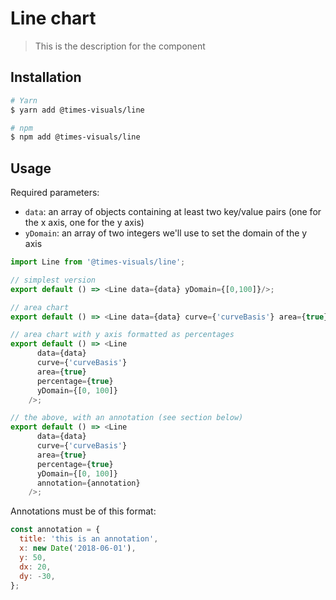# Line chart

> This is the description for the component

## Installation

```bash
# Yarn
$ yarn add @times-visuals/line

# npm
$ npm add @times-visuals/line
```

## Usage

Required parameters:

* `data`: an array of objects containing at least two key/value pairs (one for the x axis, one for the y axis)
* `yDomain`: an array of two integers we'll use to set the domain of the y axis

```js
import Line from '@times-visuals/line';

// simplest version
export default () => <Line data={data} yDomain={[0,100]}/>;

// area chart
export default () => <Line data={data} curve={'curveBasis'} area={true} yDomain={[0, 100]} />;

// area chart with y axis formatted as percentages
export default () => <Line
      data={data}
      curve={'curveBasis'}
      area={true}
      percentage={true}
      yDomain={[0, 100]}
    />;

// the above, with an annotation (see section below)
export default () => <Line
      data={data}
      curve={'curveBasis'}
      area={true}
      percentage={true}
      yDomain={[0, 100]}
      annotation={annotation}
    />;
```

Annotations must be of this format:

```js
const annotation = {
  title: 'this is an annotation',
  x: new Date('2018-06-01'),
  y: 50,
  dx: 20,
  dy: -30,
};
```

